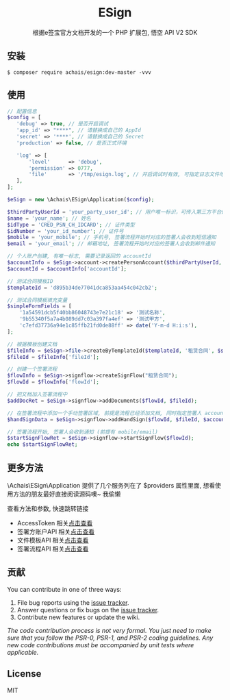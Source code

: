 <h1 align="center"> ESign </h1>

<p align="center">根据e签宝官方文档开发的一个 PHP 扩展包, 悟空 API V2 SDK </p>


## 安装

```shell
$ composer require achais/esign:dev-master -vvv
```

## 使用

```php
// 配置信息
$config = [
   'debug' => true, // 是否开启调试
   'app_id' => "****", // 请替换成自己的 AppId
   'secret' => '****', // 请替换成自己的 Secret
   'production' => false, // 是否正式环境

   'log' => [
       'level'      => 'debug',
       'permission' => 0777,
       'file'       => '/tmp/esign.log', // 开启调试时有效, 可指定日志文件地址
   ],
];

$eSign = new \Achais\ESign\Application($config);

$thirdPartyUserId = 'your_party_user_id'; // 用户唯一标识，可传入第三方平台的个人用户id、证件号、手机号、邮箱等，如果设置则作为账号唯一性字段，相同信息不可重复创建。
$name = 'your_name'; // 姓名
$idType = 'CRED_PSN_CH_IDCARD'; // 证件类型
$idNumber = 'your_id_number'; // 证件号
$mobile = 'your_mobile'; // 手机号, 签署流程开始时对应的签署人会收到短信通知
$email = 'your_email'; // 邮箱地址, 签署流程开始时对应的签署人会收到邮件通知

// 个人账户创建, 有唯一标志, 需要记录返回的 accountId
$accountInfo = $eSign->account->createPersonAccount($thirdPartyUserId, $name, $idType, $idNumber, $mobile, $email);
$accountId = $accountInfo['accountId'];

// 测试合同模板ID
$templateId = 'd895b34de77041dca853aa454c042cb2';

// 测试合同模板填充变量
$simpleFormFields = [
    '1a54591dcb5f40bb86048743e7e21c18' => '测试名称',
    '9b55340f5a7a4b089dd7c03a397fa4ef' => '测试甲方',
    'c7efd37736a94e1c85ffb21fd0de88ff' => date('Y-m-d H:i:s'),
];

// 根据模板创建文档
$fileInfo = $eSign->file->createByTemplateId($templateId, '租赁合同', $simpleFormFields);
$fileId = $fileInfo['fileId'];

// 创建一个签署流程
$flowInfo = $eSign->signflow->createSignFlow("租赁合同");
$flowId = $flowInfo['flowId'];

// 把文档加入签署流程中
$addDocRet = $eSign->signflow->addDocuments($flowId, $fileId);

// 在签署流程中添加一个手动签署区域, 前提是流程已经添加文档, 同时指定签署人 accountId
$handSignData = $eSign->signflow->addHandSign($flowId, $fileId, $accountId, 1, 100, 100);

// 签署流程开始, 签署人会收到通知 (前提有 mobile/email)
$startSignFlowRet = $eSign->signflow->startSignFlow($flowId);
echo $startSignFlowRet;
```

## 更多方法

\Achais\ESign\Application 提供了几个服务列在了 $providers 属性里面, 想看使用方法的朋友最好直接阅读源码噢~ 我偷懒

查看方法和参数, 快速跳转链接
- AccessToken 相关[点击查看](https://github.com/achais/esign/tree/master/src/Core/AccessToken.php)
- 签署方账户API 相关[点击查看](https://github.com/achais/esign/tree/master/src/Account/Account.php)
- 文件模板API 相关[点击查看](https://github.com/achais/esign/tree/master/src/File/File.php)
- 签署流程API 相关[点击查看](https://github.com/achais/esign/tree/master/src/SignFlow/SignFlow.php)


## 贡献

You can contribute in one of three ways:

1. File bug reports using the [issue tracker](https://github.com/achais/esign/issues).
2. Answer questions or fix bugs on the [issue tracker](https://github.com/achais/esign/issues).
3. Contribute new features or update the wiki.

_The code contribution process is not very formal. You just need to make sure that you follow the PSR-0, PSR-1, and PSR-2 coding guidelines. Any new code contributions must be accompanied by unit tests where applicable._

## License

MIT